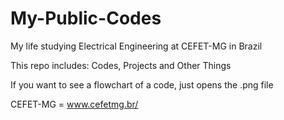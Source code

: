 # My-Public-Codes
My life studying Electrical Engineering at CEFET-MG in Brazil

This repo includes: Codes, Projects and Other Things

If you want to see a flowchart of a code, just opens the .png file

CEFET-MG = www.cefetmg.br/
